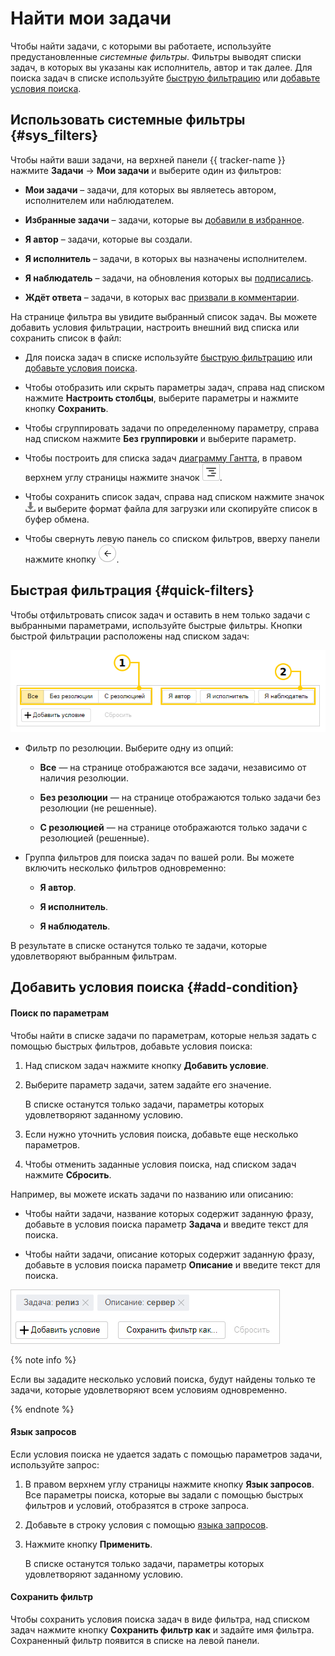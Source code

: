# Найти мои задачи

Чтобы найти задачи, с которыми вы работаете, используйте предустановленные _системные фильтры_. Фильтры выводят списки задач, в которых вы указаны как исполнитель, автор и так далее. Для поиска задач в списке используйте [быструю фильтрацию](#quick-filters) или [добавьте условия поиска](#add-condition).

## Использовать системные фильтры {#sys_filters}

Чтобы найти ваши задачи, на верхней панели {{ tracker-name }} нажмите **Задачи** → **Мои задачи** и выберите один из фильтров:

- **Мои задачи** – задачи, для которых вы являетесь автором, исполнителем или наблюдателем.

- **Избранные задачи** – задачи, которые вы [добавили в избранное](favourites.md#section_thz_1n5_jz).

- **Я автор** – задачи, которые вы создали.

- **Я исполнитель** – задачи, в которых вы назначены исполнителем.

- **Я наблюдатель** – задачи, на обновления которых вы [подписались](subscribe.md#section_xt5_xrv_jz).

- **Ждёт ответа** – задачи, в которых вас [призвали в комментарии](comments.md#section_nl2_1qv_tz).

На странице фильтра вы увидите выбранный список задач. Вы можете добавить условия фильтрации, настроить внешний вид списка или сохранить список в файл:

- Для поиска задач в списке используйте [быструю фильтрацию](#quick-filters) или [добавьте условия поиска](#add-condition).

- Чтобы отобразить или скрыть параметры задач, справа над списком нажмите **Настроить столбцы**, выберите параметры и нажмите кнопку **Сохранить**.

- Чтобы сгруппировать задачи по определенному параметру, справа над списком нажмите **Без группировки** и выберите параметр.

- Чтобы построить для списка задач [диаграмму Гантта](../manager/gantt.md), в правом верхнем углу страницы нажмите значок ![](../../_assets/tracker/gantt-ico.png).

- Чтобы сохранить список задач, справа над списком нажмите значок ![](../../_assets/tracker/icon-download.png) и выберите формат файла для загрузки или скопируйте список в буфер обмена.

- Чтобы свернуть левую панель со списком фильтров, вверху панели нажмите кнопку ![](../../_assets/tracker/button-collapse.png). 

## Быстрая фильтрация {#quick-filters}

Чтобы отфильтровать список задач и оставить в нем только задачи с выбранными параметрами, используйте быстрые фильтры. Кнопки быстрой фильтрации расположены над списком задач:

![image](../../_assets/tracker/quick-filters-new.png)

* Фильтр по резолюции. Выберите одну из опций:

    - **Все** — на странице отображаются все задачи, независимо от наличия резолюции.

    - **Без резолюции** — на странице отображаются только задачи без резолюции (не решенные).

    - **С резолюцией** — на странице отображаются только задачи с резолюцией (решенные).

* Группа фильтров для поиска задач по вашей роли. Вы можете включить несколько фильтров одновременно:

    - **Я автор**.

    - **Я исполнитель**.

    - **Я наблюдатель**.

В результате в списке останутся только те задачи, которые удовлетворяют выбранным фильтрам.

## Добавить условия поиска {#add-condition}

#### Поиск по параметрам

Чтобы найти в списке задачи по параметрам, которые нельзя задать с помощью быстрых фильтров, добавьте условия поиска:

1. Над списком задач нажмите кнопку **Добавить условие**.

1. Выберите параметр задачи, затем задайте его значение. 

    В списке останутся только задачи, параметры которых удовлетворяют заданному условию.


1. Если нужно уточнить условия поиска, добавьте еще несколько параметров.

1. Чтобы отменить заданные условия поиска, над списком задач нажмите **Сбросить**.

Например, вы можете искать задачи по названию или описанию: 

- Чтобы найти задачи, название которых содержит заданную фразу, добавьте в условия поиска параметр **Задача** и введите текст для поиска.

- Чтобы найти задачи, описание которых содержит заданную фразу, добавьте в условия поиска параметр **Описание** и введите текст для поиска.

![](../../_assets/tracker/filters-condition.png)

{% note info %}

Если вы зададите несколько условий поиска, будут найдены только те задачи, которые удовлетворяют всем условиям одновременно.

{% endnote %}

#### Язык запросов

Если условия поиска не удается задать с помощью параметров задачи, используйте запрос:

1. В правом верхнем углу страницы нажмите кнопку **Язык запросов**. Все параметры поиска, которые вы задали с помощью быстрых фильтров и условий, отобразятся в строке запроса.

1. Добавьте в строку условия с помощью [языка запросов](query-filter.md).

1. Нажмите кнопку **Применить**. 

    В списке останутся только задачи, параметры которых удовлетворяют заданному условию.

#### Сохранить фильтр

Чтобы сохранить условия поиска задач в виде фильтра, над списком задач нажмите кнопку **Сохранить фильтр как** и задайте имя фильтра. Сохраненный фильтр появится в списке на левой панели.




